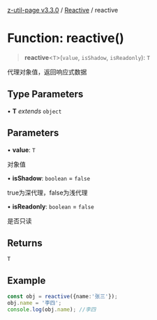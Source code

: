 [z-util-page v3.3.0](../../../index.md) / [Reactive](../index.md) / reactive

# Function: reactive()

> **reactive**\<`T`\>(`value`, `isShadow`, `isReadonly`): `T`

代理对象值，返回响应式数据

## Type Parameters

• **T** *extends* `object`

## Parameters

• **value**: `T`

对象值

• **isShadow**: `boolean` = `false`

true为深代理，false为浅代理

• **isReadonly**: `boolean` = `false`

是否只读

## Returns

`T`

## Example

```ts
const obj = reactive({name:'张三'});
obj.name = '李四';
console.log(obj.name); //李四
```
